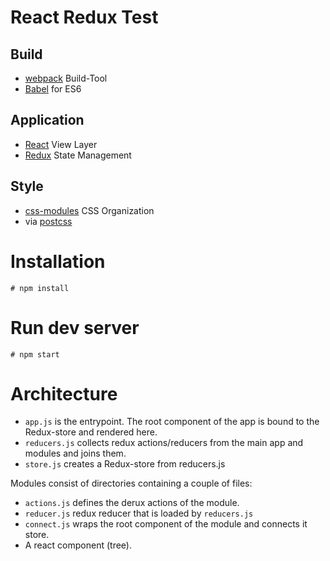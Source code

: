 
# React Redux Test

## Build
  * [webpack](https://webpack.github.io/) Build-Tool
  * [Babel](https://babeljs.io/) for ES6

## Application

  * [React](https://facebook.github.io/react/) View Layer
  * [Redux](http://rackt.github.io/redux/) State Management


## Style

  * [css-modules](https://github.com/css-modules/css-modules) CSS Organization
  * via [postcss](https://github.com/postcss/postcss)



# Installation

    # npm install

# Run dev server

    # npm start

# Architecture

 * `app.js` is the entrypoint. The root component of the app is bound to the Redux-store and rendered here.
 * `reducers.js` collects redux actions/reducers from the main app and modules and joins them.
 * `store.js` creates a Redux-store from reducers.js

 Modules consist of directories containing a couple of files:

  * `actions.js` defines the derux actions of the module.
  * `reducer.js` redux reducer that is loaded by `reducers.js`
  * `connect.js` wraps the root component of the module and connects it store.
  * A react component (tree).

